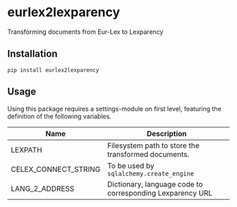 # eurlex2lexparency
Transforming documents from Eur-Lex to Lexparency

## Installation

`pip install eurlex2lexparency`

## Usage

Using this package requires a settings-module on first level,
featuring the definition of the following variables.

| Name                 | Description                                               |
|----------------------|-----------------------------------------------------------|
| LEXPATH              | Filesystem path to store the transformed documents.       |
| CELEX_CONNECT_STRING | To be used by `sqlalchemy.create_engine`                  |
| LANG_2_ADDRESS       | Dictionary, language code to corresponding Lexparency URL |
